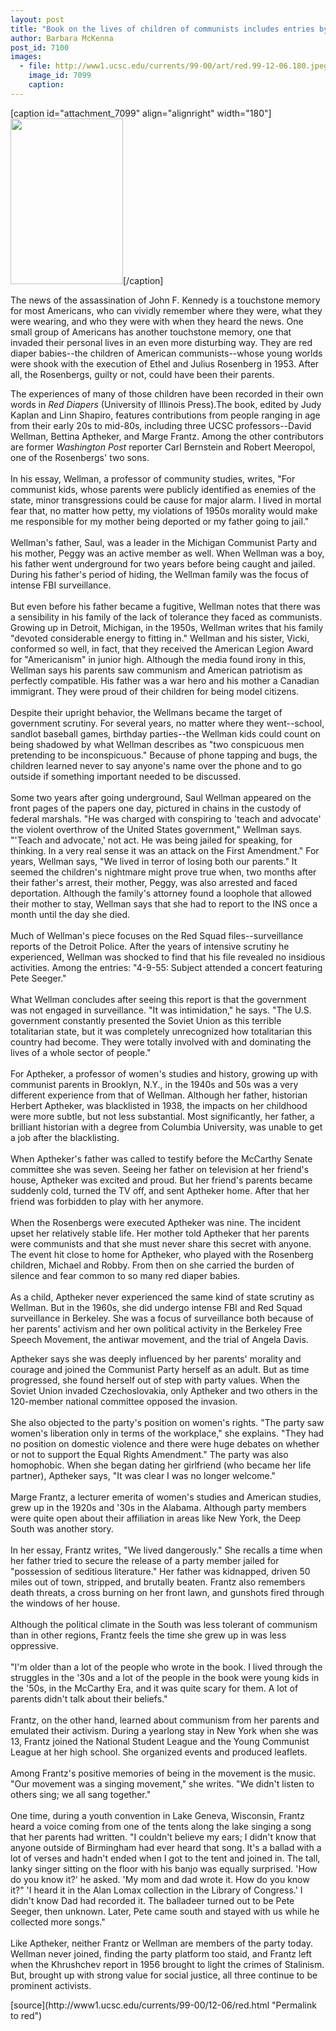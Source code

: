 ```yaml
---
layout: post
title: "Book on the lives of children of communists includes entries by three UCSC faculty"
author: Barbara McKenna
post_id: 7100
images:
  - file: http://www1.ucsc.edu/currents/99-00/art/red.99-12-06.180.jpeg
    image_id: 7099
    caption: 
---
```


[caption id="attachment_7099" align="alignright" width="180"]<a href="http://localhost/mysite/wp-content/uploads/1999/12/red.99-12-06.180.jpeg"><img class="size-full wp-image-7099" src="http://localhost/mysite/wp-content/uploads/1999/12/red.99-12-06.180.jpeg" alt="" width="180" height="265" /></a>[/caption]
<p>
  The news of the assassination of John F. Kennedy is a touchstone memory for most Americans, who can vividly remember where they were, what they were wearing, and who they were with when they heard the news. One small group of Americans has another touchstone memory, one that invaded their personal lives in an even more disturbing way. They are red diaper babies--the children of American communists--whose young worlds were shook with the execution of Ethel and Julius Rosenberg in 1953. After all, the Rosenbergs, guilty or not, could have been their parents.
</p>The experiences of many of those children have been recorded in their own words in <i>Red Diapers</i> (University of Illinois Press).The book, edited by Judy Kaplan and Linn Shapiro, features contributions from people ranging in age from their early 20s to mid-80s, including three UCSC professors--David Wellman, Bettina Aptheker, and Marge Frantz. Among the other contributors are former <i>Washington Post</i> reporter Carl Bernstein and Robert Meeropol, one of the Rosenbergs' two sons.<br>
<br>
In his essay, Wellman, a professor of community studies, writes, "For communist kids, whose parents were publicly identified as enemies of the state, minor transgressions could be cause for major alarm. I lived in mortal fear that, no matter how petty, my violations of 1950s morality would make me responsible for my mother being deported or my father going to jail."<br>
<br>
Wellman's father, Saul, was a leader in the Michigan Communist Party and his mother, Peggy was an active member as well. When Wellman was a boy, his father went underground for two years before being caught and jailed. During his father's period of hiding, the Wellman family was the focus of intense FBI surveillance.<br>
<br>
But even before his father became a fugitive, Wellman notes that there was a sensibility in his family of the lack of tolerance they faced as communists. Growing up in Detroit, Michigan, in the 1950s, Wellman writes that his family "devoted considerable energy to fitting in." Wellman and his sister, Vicki, conformed so well, in fact, that they received the American Legion Award for "Americanism" in junior high. Although the media found irony in this, Wellman says his parents saw communism and American patriotism as perfectly compatible. His father was a war hero and his mother a Canadian immigrant. They were proud of their children for being model citizens.<br>
<br>
Despite their upright behavior, the Wellmans became the target of government scrutiny. For several years, no matter where they went--school, sandlot baseball games, birthday parties--the Wellman kids could count on being shadowed by what Wellman describes as "two conspicuous men pretending to be inconspicuous." Because of phone tapping and bugs, the children learned never to say anyone's name over the phone and to go outside if something important needed to be discussed.<br>
<br>
Some two years after going underground, Saul Wellman appeared on the front pages of the papers one day, pictured in chains in the custody of federal marshals. "He was charged with conspiring to 'teach and advocate' the violent overthrow of the United States government," Wellman says. "'Teach and advocate,' not act. He was being jailed for speaking, for thinking. In a very real sense it was an attack on the First Amendment." For years, Wellman says, "We lived in terror of losing both our parents." It seemed the children's nightmare might prove true when, two months after their father's arrest, their mother, Peggy, was also arrested and faced deportation. Although the family's attorney found a loophole that allowed their mother to stay, Wellman says that she had to report to the INS once a month until the day she died.<br>
<br>
Much of Wellman's piece focuses on the Red Squad files--surveillance reports of the Detroit Police. After the years of intensive scrutiny he experienced, Wellman was shocked to find that his file revealed no insidious activities. Among the entries: "4-9-55: Subject attended a concert featuring Pete Seeger."<br>
<br>
What Wellman concludes after seeing this report is that the government was not engaged in surveillance. "It was intimidation," he says. "The U.S. government constantly presented the Soviet Union as this terrible totalitarian state, but it was completely unrecognized how totalitarian this country had become. They were totally involved with and dominating the lives of a whole sector of people."<br>
<br>
For Aptheker, a professor of women's studies and history, growing up with communist parents in Brooklyn, N.Y., in the 1940s and 50s was a very different experience from that of Wellman. Although her father, historian Herbert Aptheker, was blacklisted in 1938, the impacts on her childhood were more subtle, but not less substantial. Most significantly, her father, a brilliant historian with a degree from Columbia University, was unable to get a job after the blacklisting.<br>
<br>
When Aptheker's father was called to testify before the McCarthy Senate committee she was seven. Seeing her father on television at her friend's house, Aptheker was excited and proud. But her friend's parents became suddenly cold, turned the TV off, and sent Aptheker home. After that her friend was forbidden to play with her anymore.<br>
<br>
When the Rosenbergs were executed Aptheker was nine. The incident upset her relatively stable life. Her mother told Aptheker that her parents were communists and that she must never share this secret with anyone. The event hit close to home for Aptheker, who played with the Rosenberg children, Michael and Robby. From then on she carried the burden of silence and fear common to so many red diaper babies.<br>
<br>
As a child, Aptheker never experienced the same kind of state scrutiny as Wellman. But in the 1960s, she did undergo intense FBI and Red Squad surveillance in Berkeley. She was a focus of surveillance both because of her parents' activism and her own political activity in the Berkeley Free Speech Movement, the antiwar movement, and the trial of Angela Davis.
<p>
  Aptheker says she was deeply influenced by her parents' morality and courage and joined the Communist Party herself as an adult. But as time progressed, she found herself out of step with party values. When the Soviet Union invaded Czechoslovakia, only Aptheker and two others in the 120-member national committee opposed the invasion.<br>
  <br>
  She also objected to the party's position on women's rights. "The party saw women's liberation only in terms of the workplace," she explains. "They had no position on domestic violence and there were huge debates on whether or not to support the Equal Rights Amendment." The party was also homophobic. When she began dating her girlfriend (who became her life partner), Aptheker says, "It was clear I was no longer welcome."<br>
  <br>
  Marge Frantz, a lecturer emerita of women's studies and American studies, grew up in the 1920s and '30s in the Alabama. Although party members were quite open about their affiliation in areas like New York, the Deep South was another story.<br>
  <br>
  In her essay, Frantz writes, "We lived dangerously." She recalls a time when her father tried to secure the release of a party member jailed for "possession of seditious literature." Her father was kidnapped, driven 50 miles out of town, stripped, and brutally beaten. Frantz also remembers death threats, a cross burning on her front lawn, and gunshots fired through the windows of her house.<br>
  <br>
  Although the political climate in the South was less tolerant of communism than in other regions, Frantz feels the time she grew up in was less oppressive.<br>
  <br>
  "I'm older than a lot of the people who wrote in the book. I lived through the struggles in the '30s and a lot of the people in the book were young kids in the '50s, in the McCarthy Era, and it was quite scary for them. A lot of parents didn't talk about their beliefs."<br>
  <br>
  Frantz, on the other hand, learned about communism from her parents and emulated their activism. During a yearlong stay in New York when she was 13, Frantz joined the National Student League and the Young Communist League at her high school. She organized events and produced leaflets.<br>
  <br>
  Among Frantz's positive memories of being in the movement is the music. "Our movement was a singing movement," she writes. "We didn't listen to others sing; we all sang together."<br>
  <br>
  One time, during a youth convention in Lake Geneva, Wisconsin, Frantz heard a voice coming from one of the tents along the lake singing a song that her parents had written. "I couldn't believe my ears; I didn't know that anyone outside of Birmingham had ever heard that song. It's a ballad with a lot of verses and hadn't ended when I got to the tent and joined in. The tall, lanky singer sitting on the floor with his banjo was equally surprised. 'How do you know it?' he asked. 'My mom and dad wrote it. How do you know it?" 'I heard it in the Alan Lomax collection in the Library of Congress.' I didn't know Dad had recorded it. The balladeer turned out to be Pete Seeger, then unknown. Later, Pete came south and stayed with us while he collected more songs."<br>
  <br>
  Like Aptheker, neither Frantz or Wellman are members of the party today. Wellman never joined, finding the party platform too staid, and Frantz left when the Khrushchev report in 1956 brought to light the crimes of Stalinism. But, brought up with strong value for social justice, all three continue to be prominent activists.
</p>
<p>

</p>
[source](http://www1.ucsc.edu/currents/99-00/12-06/red.html "Permalink to red")
